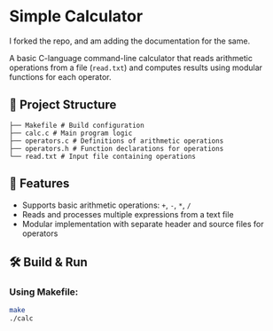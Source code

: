 # Simple Calculator

I forked the repo, and am adding the documentation for the same.

A basic C-language command-line calculator that reads arithmetic operations from a file (`read.txt`) and computes results using modular functions for each operator.

## 📁 Project Structure
```
├── Makefile # Build configuration
├── calc.c # Main program logic
├── operators.c # Definitions of arithmetic operations
├── operators.h # Function declarations for operations
└── read.txt # Input file containing operations
```

## 🧮 Features

- Supports basic arithmetic operations: `+`, `-`, `*`, `/`
- Reads and processes multiple expressions from a text file
- Modular implementation with separate header and source files for operators

## 🛠️ Build & Run

### Using Makefile:
```bash
make
./calc
```
